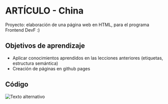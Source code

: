 # ARTÍCULO - China 
Proyecto: elaboración de una página web en HTML, para el programa Frontend DevF :)

## Objetivos de aprendizaje 
- Aplicar conocimientos aprendidos en las lecciones anteriores (etiquetas, estructura semántica)
- Creación de páginas en github pages

## Código
![Texto alternativo](https://imgur.com/a/OUqDW4B)